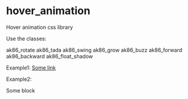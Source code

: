 # hover_animation
Hover animation css library

Use the classes:

ak86_rotate
ak86_tada
ak86_swing
ak86_grow
ak86_buzz
ak86_forward
ak86_backward
ak86_float_shadow 

Example1:
<a href="#" class="ak86_rotate">Some link</a>

Example2:
<div class="ak86_buzze">Some block</div>
